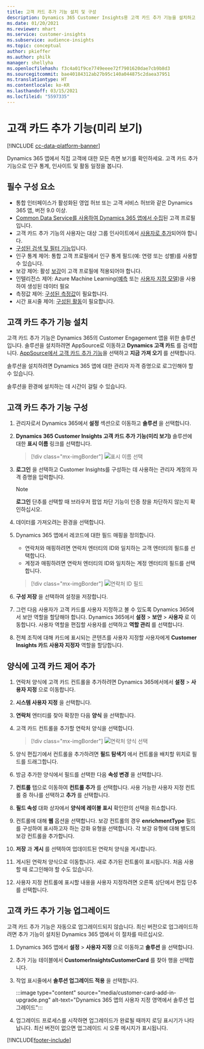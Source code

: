 ```yaml
---
title: 고객 카드 추가 기능 설치 및 구성
description: Dynamics 365 Customer Insights용 고객 카드 추가 기능을 설치하고 구성합니다.
ms.date: 01/20/2021
ms.reviewer: mhart
ms.service: customer-insights
ms.subservice: audience-insights
ms.topic: conceptual
author: pkieffer
ms.author: philk
manager: shellyha
ms.openlocfilehash: f3c4a01f9ce7749eeee72f7901620dae7cb9b8d3
ms.sourcegitcommit: bae40184312ab27b95c140a044875c2daea37951
ms.translationtype: HT
ms.contentlocale: ko-KR
ms.lasthandoff: 03/15/2021
ms.locfileid: "5597335"
---
```

# <a name="customer-card-add-in-preview"></a>고객 카드 추가 기능(미리 보기)

[!INCLUDE [cc-data-platform-banner](../includes/cc-data-platform-banner.md)]

Dynamics 365 앱에서 직접 고객에 대한 모든 측면 보기를 확인하세요. 고객 카드 추가 기능으로 인구 통계, 인사이트 및 활동 일정을 봅니다.

## <a name="prerequisites"></a>필수 구성 요소

- 통합 인터페이스가 활성화된 영업 허브 또는 고객 서비스 허브와 같은 Dynamics 365 앱, 버전 9.0 이상.
- [Common Data Service를 사용하여 Dynamics 365 앱에서 수집](connect-power-query.md)된 고객 프로필입니다.
- 고객 카드 추가 기능의 사용자는 대상 그룹 인사이트에서 [사용자로 추가](permissions.md)되어야 합니다.
- [구성된 검색 및 필터 기능](search-filter-index.md)입니다.
- 인구 통계 제어: 통합 고객 프로필에서 인구 통계 필드(예: 연령 또는 성별)를 사용할 수 있습니다.
- 보강 제어: 활성 [보강](enrichment-hub.md)이 고객 프로필에 적용되어야 합니다.
- 인텔리전스 제어: Azure Machine Learning([예측](predictions.md) 또는 [사용자 지정 모델](custom-models.md))을 사용하여 생성된 데이터 필요
- 측정값 제어: [구성된 측정값](measures.md)이 필요합니다.
- 시간 표시줄 제어: [구성된 활동](activities.md)이 필요합니다.

## <a name="install-the-customer-card-add-in"></a>고객 카드 추가 기능 설치

고객 카드 추가 기능은 Dynamics 365의 Customer Engagement 앱을 위한 솔루션입니다. 솔루션을 설치하려면 AppSource로 이동하고 **Dynamics 고객 카드** 를 검색합니다. [AppSource에서 고객 카드 추가 기능](https://appsource.microsoft.com/product/dynamics-365/mscrm.dynamics_365_customer_insights_customer_card_addin?tab=Overview)을 선택하고 **지금 가져 오기** 를 선택합니다.

솔루션을 설치하려면 Dynamics 365 앱에 대한 관리자 자격 증명으로 로그인해야 할 수 있습니다.

솔루션을 환경에 설치하는 데 시간이 걸릴 수 있습니다.

## <a name="configure-the-customer-card-add-in"></a>고객 카드 추가 기능 구성

1. 관리자로서 Dynamics 365에서 **설정** 섹션으로 이동하고 **솔루션** 을 선택합니다.

1. **Dynamics 365 Customer Insights 고객 카드 추가 기능(미리 보기)** 솔루션에 대한 **표시 이름** 링크를 선택합니다.

   > [!div class="mx-imgBorder"]
   > ![표시 이름 선택](media/select-display-name.png "표시 이름 선택")

1. **로그인** 을 선택하고 Customer Insights를 구성하는 데 사용하는 관리자 계정의 자격 증명을 입력합니다.

   > [!NOTE]
   > **로그인** 단추를 선택할 때 브라우저 팝업 차단 기능이 인증 창을 차단하지 않는지 확인하십시오.

1. 데이터를 가져오려는 환경을 선택합니다.

1. Dynamics 365 앱에서 레코드에 대한 필드 매핑을 정의합니다.
   - 연락처와 매핑하려면 연락처 엔터티의 ID와 일치하는 고객 엔터티의 필드를 선택합니다.
   - 계정과 매핑하려면 연락처 엔터티의 ID와 일치하는 계정 엔터티의 필드를 선택합니다.

   > [!div class="mx-imgBorder"]
   > ![연락처 ID 필드](media/contact-id-field.png "연락처 ID 필드")

1. **구성 저장** 을 선택하여 설정을 저장합니다.

1. 그런 다음 사용자가 고객 카드를 사용자 지정하고 볼 수 있도록 Dynamics 365에서 보안 역할을 할당해야 합니다. Dynamics 365에서 **설정** > **보안** > **사용자** 로 이동합니다. 사용자 역할을 편집할 사용자를 선택하고 **역할 관리** 를 선택합니다.

1. 전체 조직에 대해 카드에 표시되는 콘텐츠를 사용자 지정할 사용자에게 **Customer Insights 카드 사용자 지정자** 역할을 할당합니다.

## <a name="add-customer-card-controls-to-forms"></a>양식에 고객 카드 제어 추가
  
1. 연락처 양식에 고객 카드 컨트롤을 추가하려면 Dynamics 365에서에서 **설정** > **사용자 지정** 으로 이동합니다.

1. **시스템 사용자 지정** 을 선택합니다.

1. **연락처** 엔터티를 찾아 확장한 다음 **양식** 을 선택합니다.

1. 고객 카드 컨트롤을 추가할 연락처 양식을 선택합니다.

    > [!div class="mx-imgBorder"]
    > ![연락처 양식 선택](media/contact-active-forms.png "연락처 양식 선택")

1. 양식 편집기에서 컨트롤을 추가하려면 **필드 탐색기** 에서 컨트롤을 배치할 위치로 필드를 드래그합니다.

1. 방금 추가한 양식에서 필드를 선택한 다음 **속성 변경** 을 선택합니다.

1. **컨트롤** 탭으로 이동하여 **컨트롤 추가** 를 선택합니다. 사용 가능한 사용자 지정 컨트롤 중 하나를 선택하고 **추가** 를 선택합니다.

1. **필드 속성** 대화 상자에서 **양식에 레이블 표시** 확인란의 선택을 취소합니다.

1. 컨트롤에 대해 **웹** 옵션을 선택합니다. 보강 컨트롤의 경우 **enrichmentType** 필드를 구성하여 표시하고자 하는 강화 유형을 선택합니다. 각 보강 유형에 대해 별도의 보강 컨트롤을 추가합니다.

1. **저장** 과 **게시** 를 선택하여 업데이트된 연락처 양식을 게시합니다.

1. 게시된 연락처 양식으로 이동합니다. 새로 추가된 컨트롤이 표시됩니다. 처음 사용할 때 로그인해야 할 수도 있습니다.

1. 사용자 지정 컨트롤에 표시할 내용을 사용자 지정하려면 오른쪽 상단에서 편집 단추를 선택합니다.

## <a name="upgrade-customer-card-add-in"></a>고객 카드 추가 기능 업그레이드
고객 카드 추가 기능은 자동으로 업그레이드되지 않습니다. 최신 버전으로 업그레이드하려면 추가 기능이 설치된 Dynamics 365 앱에서 이 절차를 따르십시오.

1. Dynamics 365 앱에서 **설정** > **사용자 지정** 으로 이동하고 **솔루션** 을 선택합니다.

1. 추가 기능 테이블에서 **CustomerInsightsCustomerCard** 를 찾아 행을 선택합니다.

1. 작업 표시줄에서 **솔루션 업그레이드 적용** 을 선택합니다.

   :::image type="content" source="media/customer-card-add-in-upgrade.png" alt-text="Dynamics 365 앱의 사용자 지정 영역에서 솔루션 업그레이드":::

1. 업그레이드 프로세스를 시작하면 업그레이드가 완료될 때까지 로딩 표시기가 나타납니다. 최신 버전이 없으면 업그레이드 시 오류 메시지가 표시됩니다.


[!INCLUDE[footer-include](../includes/footer-banner.md)]